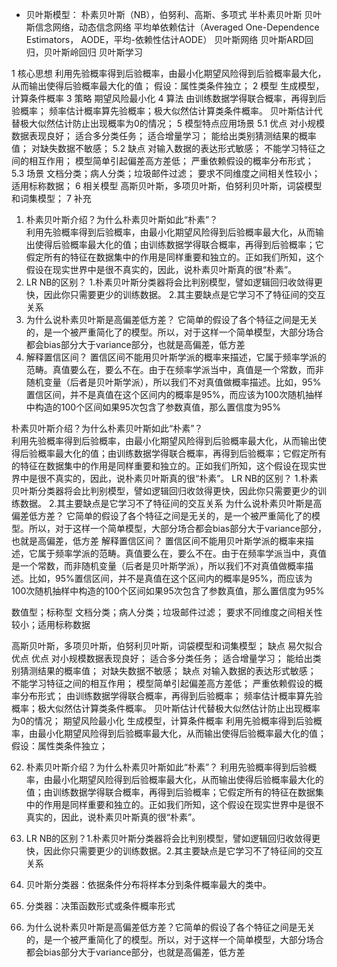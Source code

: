 - 贝叶斯模型：
    朴素贝叶斯（NB），伯努利、高斯、多项式
    半朴素贝叶斯
    贝叶斯信念网络，动态信念网络
    平均单依赖估计（Averaged One-Dependence Estimators， AODE，平均-依赖性估计AODE）
    贝叶斯网络
    贝叶斯ARD回归，贝叶斯岭回归
    贝叶斯学习

1	核心思想
利用先验概率得到后验概率，由最小化期望风险得到后验概率最大化，从而输出使得后验概率最大化的值；
假设：属性类条件独立；
2	模型
生成模型，计算条件概率
3	策略
期望风险最小化
4	算法
由训练数据学得联合概率，再得到后验概率；
频率估计概率算先验概率；极大似然估计算类条件概率。
贝叶斯估计代替极大似然估计防止出现概率为0的情况；
5	模型特点应用场景
5.1	优点
对小规模数据表现良好；
  适合多分类任务；
  适合增量学习；
  能给出类别猜测结果的概率值；
  对缺失数据不敏感；
5.2	缺点
  对输入数据的表达形式敏感；
  不能学习特征之间的相互作用；
  模型简单引起偏差高方差低；
  严重依赖假设的概率分布形式；
5.3	场景
文档分类；病人分类；垃圾邮件过滤；
  要求不同维度之间相关性较小；适用标称数据；
6	相关模型
高斯贝叶斯，多项贝叶斯，伯努利贝叶斯，词袋模型和词集模型；
7	补充
1)	朴素贝叶斯介绍？为什么朴素贝叶斯如此“朴素”？  
利用先验概率得到后验概率，由最小化期望风险得到后验概率最大化，从而输出使得后验概率最大化的值；由训练数据学得联合概率，再得到后验概率；它假定所有的特征在数据集中的作用是同样重要和独立的。正如我们所知，这个假设在现实世界中是很不真实的，因此，说朴素贝叶斯真的很“朴素”。
2)	LR NB的区别？
1.朴素贝叶斯分类器将会比判别模型，譬如逻辑回归收敛得更快，因此你只需要更少的训练数据。
2.其主要缺点是它学习不了特征间的交互关系
3)	为什么说朴素贝叶斯是高偏差低方差？
它简单的假设了各个特征之间是无关的，是一个被严重简化了的模型。所以，对于这样一个简单模型，大部分场合都会bias部分大于variance部分，也就是高偏差，低方差
4)	解释置信区间？
置信区间不能用贝叶斯学派的概率来描述，它属于频率学派的范畴。真值要么在，要么不在。由于在频率学派当中，真值是一个常数，而非随机变量（后者是贝叶斯学派），所以我们不对真值做概率描述。比如，95%置信区间，并不是真值在这个区间内的概率是95%，而应该为100次随机抽样中构造的100个区间如果95次包含了参数真值，那么置信度为95%

朴素贝叶斯介绍？为什么朴素贝叶斯如此“朴素”？  
利用先验概率得到后验概率，由最小化期望风险得到后验概率最大化，从而输出使得后验概率最大化的值；由训练数据学得联合概率，再得到后验概率；它假定所有的特征在数据集中的作用是同样重要和独立的。正如我们所知，这个假设在现实世界中是很不真实的，因此，说朴素贝叶斯真的很“朴素”。
LR NB的区别？
1.朴素贝叶斯分类器将会比判别模型，譬如逻辑回归收敛得更快，因此你只需要更少的训练数据。
2.其主要缺点是它学习不了特征间的交互关系
为什么说朴素贝叶斯是高偏差低方差？
它简单的假设了各个特征之间是无关的，是一个被严重简化了的模型。所以，对于这样一个简单模型，大部分场合都会bias部分大于variance部分，也就是高偏差，低方差
解释置信区间？
置信区间不能用贝叶斯学派的概率来描述，它属于频率学派的范畴。真值要么在，要么不在。由于在频率学派当中，真值是一个常数，而非随机变量（后者是贝叶斯学派），所以我们不对真值做概率描述。比如，95%置信区间，并不是真值在这个区间内的概率是95%，而应该为100次随机抽样中构造的100个区间如果95次包含了参数真值，那么置信度为95%


数值型；标称型
文档分类；病人分类；垃圾邮件过滤；
  要求不同维度之间相关性较小；适用标称数据 

高斯贝叶斯，多项贝叶斯，伯努利贝叶斯，词袋模型和词集模型；
缺点
易欠拟合 
优点
优点
对小规模数据表现良好；
  适合多分类任务；
  适合增量学习；
  能给出类别猜测结果的概率值；
  对缺失数据不敏感；
缺点
  对输入数据的表达形式敏感；
  不能学习特征之间的相互作用；
  模型简单引起偏差高方差低；
  严重依赖假设的概率分布形式；
由训练数据学得联合概率，再得到后验概率；
频率估计概率算先验概率；极大似然估计算类条件概率。
贝叶斯估计代替极大似然估计防止出现概率为0的情况；
期望风险最小化
生成模型，计算条件概率
利用先验概率得到后验概率，由最小化期望风险得到后验概率最大化，从而输出使得后验概率最大化的值；
假设：属性类条件独立；

62. 朴素贝叶斯介绍？为什么朴素贝叶斯如此“朴素”？  利用先验概率得到后验概率，由最小化期望风险得到后验概率最大化，从而输出使得后验概率最大化的值；由训练数据学得联合概率，再得到后验概率；它假定所有的特征在数据集中的作用是同样重要和独立的。正如我们所知，这个假设在现实世界中是很不真实的，因此，说朴素贝叶斯真的很“朴素”。
63. LR NB的区别？1.朴素贝叶斯分类器将会比判别模型，譬如逻辑回归收敛得更快，因此你只需要更少的训练数据。2.其主要缺点是它学习不了特征间的交互关系
64. 贝叶斯分类器：依据条件分布将样本分到条件概率最大的类中。

65. 分类器：决策函数形式或条件概率形式
66. 为什么说朴素贝叶斯是高偏差低方差？它简单的假设了各个特征之间是无关的，是一个被严重简化了的模型。所以，对于这样一个简单模型，大部分场合都会bias部分大于variance部分，也就是高偏差，低方差